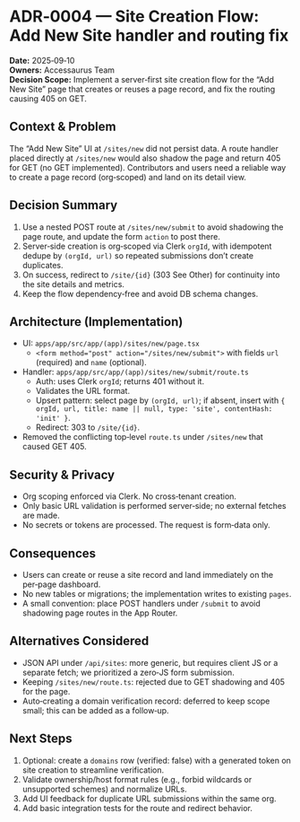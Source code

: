 # ADR‑0004 — Site Creation Flow: Add New Site handler and routing fix

**Date:** 2025‑09‑10  
**Owners:** Accessaurus Team  
**Decision Scope:** Implement a server‑first site creation flow for the “Add New Site” page that creates or reuses a page record, and fix the routing causing 405 on GET.

## Context & Problem

The “Add New Site” UI at `/sites/new` did not persist data. A route handler placed directly at `/sites/new` would also shadow the page and return 405 for GET (no GET implemented). Contributors and users need a reliable way to create a page record (org‑scoped) and land on its detail view.

## Decision Summary

1. Use a nested POST route at `/sites/new/submit` to avoid shadowing the page route, and update the form `action` to post there.
2. Server‑side creation is org‑scoped via Clerk `orgId`, with idempotent dedupe by `(orgId, url)` so repeated submissions don’t create duplicates.
3. On success, redirect to `/site/{id}` (303 See Other) for continuity into the site details and metrics.
4. Keep the flow dependency‑free and avoid DB schema changes.

## Architecture (Implementation)

- UI: `apps/app/src/app/(app)/sites/new/page.tsx`
  - `<form method="post" action="/sites/new/submit">` with fields `url` (required) and `name` (optional).
- Handler: `apps/app/src/app/(app)/sites/new/submit/route.ts`
  - Auth: uses Clerk `orgId`; returns 401 without it.
  - Validates the URL format.
  - Upsert pattern: select page by `(orgId, url)`; if absent, insert with `{ orgId, url, title: name || null, type: 'site', contentHash: 'init' }`.
  - Redirect: 303 to `/site/{id}`.
- Removed the conflicting top‑level `route.ts` under `/sites/new` that caused GET 405.

## Security & Privacy

- Org scoping enforced via Clerk. No cross‑tenant creation.
- Only basic URL validation is performed server‑side; no external fetches are made.
- No secrets or tokens are processed. The request is form‑data only.

## Consequences

- Users can create or reuse a site record and land immediately on the per‑page dashboard.
- No new tables or migrations; the implementation writes to existing `pages`.
- A small convention: place POST handlers under `/submit` to avoid shadowing page routes in the App Router.

## Alternatives Considered

- JSON API under `/api/sites`: more generic, but requires client JS or a separate fetch; we prioritized a zero‑JS form submission.
- Keeping `/sites/new/route.ts`: rejected due to GET shadowing and 405 for the page.
- Auto‑creating a domain verification record: deferred to keep scope small; this can be added as a follow‑up.

## Next Steps

1. Optional: create a `domains` row (verified: false) with a generated token on site creation to streamline verification.
2. Validate ownership/host format rules (e.g., forbid wildcards or unsupported schemes) and normalize URLs.
3. Add UI feedback for duplicate URL submissions within the same org.
4. Add basic integration tests for the route and redirect behavior.

